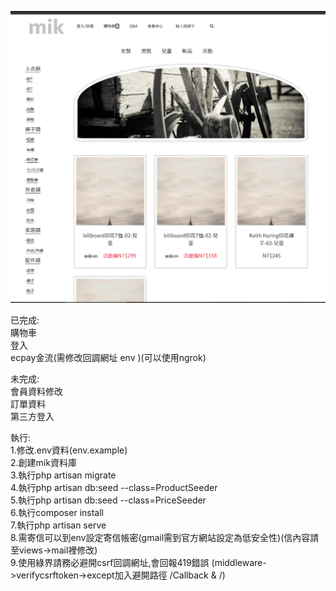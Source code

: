 ![image](https://github.com/s78718/Laravel--cart/blob/master/public/png/cart.png)  

已完成:   
購物車    
登入    
ecpay金流(需修改回調網址 env )(可以使用ngrok)    
      

未完成:   
會員資料修改     
訂單資料    
第三方登入    
       
執行:  
1.修改.env資料(env.example)  
2.創建mik資料庫  
3.執行php artisan migrate  
4.執行php artisan db:seed --class=ProductSeeder  
5.執行php artisan db:seed --class=PriceSeeder  
6.執行composer install  
7.執行php artisan serve    
8.需寄信可以到env設定寄信帳密(gmail需到官方網站設定為低安全性)(信內容請至views->mail裡修改)   
9.使用綠界請務必避開csrf回調網址,會回報419錯誤 (middleware->verifycsrftoken->except加入避開路徑 /Callback & /)
